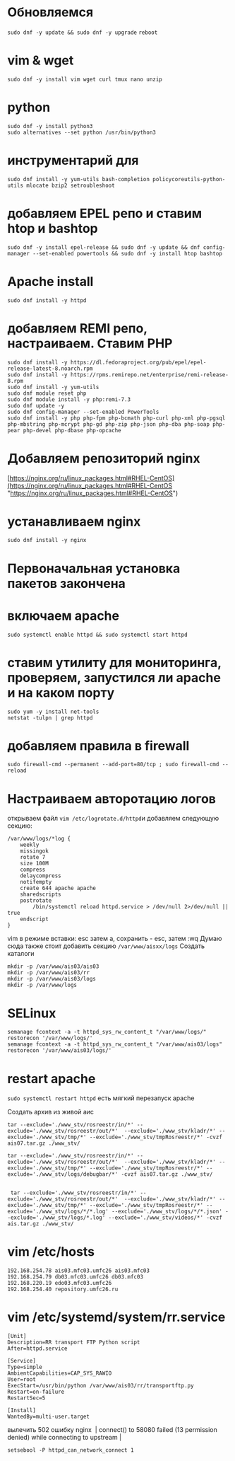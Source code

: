 # Обновляемся

`sudo dnf -y update && sudo dnf -y upgrade`
`reboot`

# vim & wget

`sudo dnf -y install vim wget curl tmux nano unzip`

# python
```
sudo dnf -y install python3
sudo alternatives --set python /usr/bin/python3
```
# инструментарий для 

`sudo dnf install -y yum-utils bash-completion policycoreutils-python-utils mlocate bzip2 setroubleshoot`

# добавляем EPEL репо и ставим htop и bashtop

`sudo dnf -y install epel-release && sudo dnf -y update && dnf config-manager --set-enabled powertools && sudo dnf -y install htop bashtop`
# Apache install

`sudo dnf install -y httpd`

# добавляем REMI репо, настраиваем. Ставим PHP

```
sudo dnf install -y https://dl.fedoraproject.org/pub/epel/epel-release-latest-8.noarch.rpm
sudo dnf install -y https://rpms.remirepo.net/enterprise/remi-release-8.rpm
sudo dnf install -y yum-utils
sudo dnf module reset php
sudo dnf module install -y php:remi-7.3
sudo dnf update -y
sudo dnf config-manager --set-enabled PowerTools
sudo dnf install -y php php-fpm php-bcmath php-curl php-xml php-pgsql php-mbstring php-mcrypt php-gd php-zip php-json php-dba php-soap php-pear php-devel php-dbase php-opcache
```
# Добавляем репозиторий nginx 
[https://nginx.org/ru/linux_packages.html#RHEL-CentOS](https://nginx.org/ru/linux_packages.html#RHEL-CentOS "https://nginx.org/ru/linux_packages.html#RHEL-CentOS")

# устанавливаем nginx

`sudo dnf install -y nginx`

# Первоначальная установка пакетов закончена

# включаем apache

`sudo systemctl enable httpd && sudo systemctl start httpd`

# ставим утилиту для мониторинга, проверяем, запустился ли apache и на каком порту
```
sudo yum -y install net-tools
netstat -tulpn | grep httpd
```
# добавляем правила в firewall

`sudo firewall-cmd --permanent --add-port=80/tcp ; sudo firewall-cmd --reload`
# Настраиваем авторотацию логов

открываем файл `vim /etc/logrotate.d/httpd`и добавляем следующую секцию:
```
/var/www/logs/*log {
    weekly
    missingok
    rotate 7
    size 100M
    compress
    delaycompress
    notifempty
    create 644 apache apache
    sharedscripts
    postrotate
        /bin/systemctl reload httpd.service > /dev/null 2>/dev/null || true
    endscript
}
```
vim в режиме вставки: esc затем a, сохранить - esc, затем :wq
Думаю сюда также стоит добавить секцию `/var/www/aisxx/logs`
Создать каталоги

```
mkdir -p /var/www/ais03/ais03
mkdir -p /var/www/ais03/rr
mkdir -p /var/www/ais03/logs
mkdir -p /var/www/logs
```
# SELinux

```
semanage fcontext -a -t httpd_sys_rw_content_t "/var/www/logs/"
restorecon '/var/www/logs/'
semanage fcontext -a -t httpd_sys_rw_content_t "/var/www/ais03/logs"
restorecon '/var/www/ais03/logs/'
```
# restart apache

`sudo systemctl restart httpd`
есть мягкий перезапуск apache

Создать архив из живой аис
```
tar --exclude='./www_stv/rosreestr/in/*' --exclude='./www_stv/rosreestr/out/*'  --exclude='./www_stv/kladr/*' --exclude='./www_stv/tmp/*' --exclude='./www_stv/tmpRosreestr/*' -cvzf ais07.tar.gz ./www_stv/

tar --exclude='./www_stv/rosreestr/in/*' --exclude='./www_stv/rosreestr/out/*'  --exclude='./www_stv/kladr/*' --exclude='./www_stv/tmp/*' --exclude='./www_stv/tmpRosreestr/*' --exclude='./www_stv/logs/debugbar/*' -cvzf ais07.tar.gz ./www_stv/


 tar --exclude='./www_stv/rosreestr/in/*' --exclude='./www_stv/rosreestr/out/*'  --exclude='./www_stv/kladr/*' --exclude='./www_stv/tmp/*' --exclude='./www_stv/tmpRosreestr/*' --exclude='./www_stv/logs/*/*.log' --exclude='./www_stv/logs/*/*.json' --exclude='./www_stv/logs/*.log' --exclude='./www_stv/videos/*' -cvzf ais.tar.gz ./www_stv/

```

# vim /etc/hosts

```
192.168.254.78 ais03.mfc03.umfc26 ais03.mfc03
192.168.254.79 db03.mfc03.umfc26 db03.mfc03
192.168.220.19 edo03.mfc03.umfc26
192.168.254.40 repository.umfc26.ru
```

# vim /etc/systemd/system/rr.service

```
[Unit]
Description=RR transport FTP Python script
After=httpd.service

[Service]
Type=simple
AmbientCapabilities=CAP_SYS_RAWIO
User=root
ExecStart=/usr/bin/python /var/www/ais03/rr/transportftp.py
Restart=on-failure
RestartSec=5

[Install]
WantedBy=multi-user.target
```

вылечить 502 ошибку nginx  | connect() to 58080 failed (13 permission denied) while connecting to upstream |

`setsebool -P httpd_can_network_connect 1`